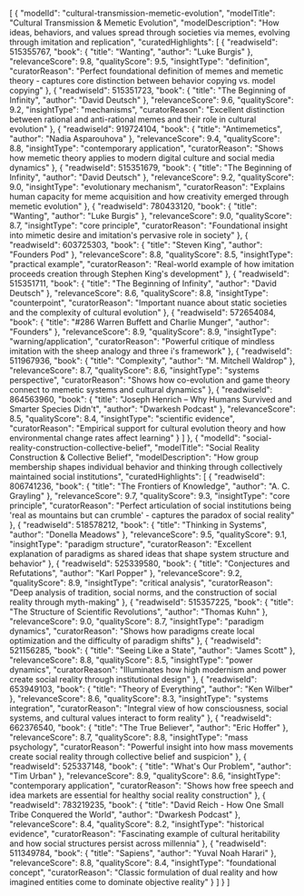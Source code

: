 [
  {
    "modelId": "cultural-transmission-memetic-evolution",
    "modelTitle": "Cultural Transmission & Memetic Evolution",
    "modelDescription": "How ideas, behaviors, and values spread through societies via memes, evolving through imitation and replication",
    "curatedHighlights": [
      {
        "readwiseId": 515355767,
        "book": {
          "title": "Wanting",
          "author": "Luke Burgis"
        },
        "relevanceScore": 9.8,
        "qualityScore": 9.5,
        "insightType": "definition",
        "curatorReason": "Perfect foundational definition of memes and memetic theory - captures core distinction between behavior copying vs. model copying"
      },
      {
        "readwiseId": 515351723,
        "book": {
          "title": "The Beginning of Infinity",
          "author": "David Deutsch"
        },
        "relevanceScore": 9.6,
        "qualityScore": 9.2,
        "insightType": "mechanisms",
        "curatorReason": "Excellent distinction between rational and anti-rational memes and their role in cultural evolution"
      },
      {
        "readwiseId": 919724104,
        "book": {
          "title": "Antimemetics",
          "author": "Nadia Asparouhova"
        },
        "relevanceScore": 9.4,
        "qualityScore": 8.8,
        "insightType": "contemporary application",
        "curatorReason": "Shows how memetic theory applies to modern digital culture and social media dynamics"
      },
      {
        "readwiseId": 515351679,
        "book": {
          "title": "The Beginning of Infinity",
          "author": "David Deutsch"
        },
        "relevanceScore": 9.2,
        "qualityScore": 9.0,
        "insightType": "evolutionary mechanism",
        "curatorReason": "Explains human capacity for meme acquisition and how creativity emerged through memetic evolution"
      },
      {
        "readwiseId": 780433120,
        "book": {
          "title": "Wanting",
          "author": "Luke Burgis"
        },
        "relevanceScore": 9.0,
        "qualityScore": 8.7,
        "insightType": "core principle",
        "curatorReason": "Foundational insight into mimetic desire and imitation's pervasive role in society"
      },
      {
        "readwiseId": 603725303,
        "book": {
          "title": "Steven King",
          "author": "Founders Pod"
        },
        "relevanceScore": 8.8,
        "qualityScore": 8.5,
        "insightType": "practical example",
        "curatorReason": "Real-world example of how imitation proceeds creation through Stephen King's development"
      },
      {
        "readwiseId": 515351711,
        "book": {
          "title": "The Beginning of Infinity",
          "author": "David Deutsch"
        },
        "relevanceScore": 8.6,
        "qualityScore": 8.8,
        "insightType": "counterpoint",
        "curatorReason": "Important nuance about static societies and the complexity of cultural evolution"
      },
      {
        "readwiseId": 572654084,
        "book": {
          "title": "#286 Warren Buffett and Charlie Munger",
          "author": "Founders"
        },
        "relevanceScore": 8.9,
        "qualityScore": 8.9,
        "insightType": "warning/application",
        "curatorReason": "Powerful critique of mindless imitation with the sheep analogy and three i's framework"
      },
      {
        "readwiseId": 511967936,
        "book": {
          "title": "Complexity",
          "author": "M. Mitchell Waldrop"
        },
        "relevanceScore": 8.7,
        "qualityScore": 8.6,
        "insightType": "systems perspective",
        "curatorReason": "Shows how co-evolution and game theory connect to memetic systems and cultural dynamics"
      },
      {
        "readwiseId": 864563960,
        "book": {
          "title": "Joseph Henrich – Why Humans Survived and Smarter Species Didn't",
          "author": "Dwarkesh Podcast"
        },
        "relevanceScore": 8.5,
        "qualityScore": 8.4,
        "insightType": "scientific evidence",
        "curatorReason": "Empirical support for cultural evolution theory and how environmental change rates affect learning"
      }
    ]
  },
  {
    "modelId": "social-reality-construction-collective-belief",
    "modelTitle": "Social Reality Construction & Collective Belief",
    "modelDescription": "How group membership shapes individual behavior and thinking through collectively maintained social institutions",
    "curatedHighlights": [
      {
        "readwiseId": 806741236,
        "book": {
          "title": "The Frontiers of Knowledge",
          "author": "A. C. Grayling"
        },
        "relevanceScore": 9.7,
        "qualityScore": 9.3,
        "insightType": "core principle",
        "curatorReason": "Perfect articulation of social institutions being 'real as mountains but can crumble' - captures the paradox of social reality"
      },
      {
        "readwiseId": 518578212,
        "book": {
          "title": "Thinking in Systems",
          "author": "Donella Meadows"
        },
        "relevanceScore": 9.5,
        "qualityScore": 9.1,
        "insightType": "paradigm structure",
        "curatorReason": "Excellent explanation of paradigms as shared ideas that shape system structure and behavior"
      },
      {
        "readwiseId": 525339580,
        "book": {
          "title": "Conjectures and Refutations",
          "author": "Karl Popper"
        },
        "relevanceScore": 9.2,
        "qualityScore": 8.9,
        "insightType": "critical analysis",
        "curatorReason": "Deep analysis of tradition, social norms, and the construction of social reality through myth-making"
      },
      {
        "readwiseId": 515357225,
        "book": {
          "title": "The Structure of Scientific Revolutions",
          "author": "Thomas Kuhn"
        },
        "relevanceScore": 9.0,
        "qualityScore": 8.7,
        "insightType": "paradigm dynamics",
        "curatorReason": "Shows how paradigms create local optimization and the difficulty of paradigm shifts"
      },
      {
        "readwiseId": 521156285,
        "book": {
          "title": "Seeing Like a State",
          "author": "James Scott"
        },
        "relevanceScore": 8.8,
        "qualityScore": 8.5,
        "insightType": "power dynamics",
        "curatorReason": "Illuminates how high modernism and power create social reality through institutional design"
      },
      {
        "readwiseId": 653949103,
        "book": {
          "title": "Theory of Everything",
          "author": "Ken Wilber"
        },
        "relevanceScore": 8.6,
        "qualityScore": 8.3,
        "insightType": "systems integration",
        "curatorReason": "Integral view of how consciousness, social systems, and cultural values interact to form reality"
      },
      {
        "readwiseId": 662376540,
        "book": {
          "title": "The True Believer",
          "author": "Eric Hoffer"
        },
        "relevanceScore": 8.7,
        "qualityScore": 8.8,
        "insightType": "mass psychology",
        "curatorReason": "Powerful insight into how mass movements create social reality through collective belief and suspicion"
      },
      {
        "readwiseId": 525337148,
        "book": {
          "title": "What's Our Problem",
          "author": "Tim Urban"
        },
        "relevanceScore": 8.9,
        "qualityScore": 8.6,
        "insightType": "contemporary application",
        "curatorReason": "Shows how free speech and idea markets are essential for healthy social reality construction"
      },
      {
        "readwiseId": 783219235,
        "book": {
          "title": "David Reich - How One Small Tribe Conquered the World",
          "author": "Dwarkesh Podcast"
        },
        "relevanceScore": 8.4,
        "qualityScore": 8.2,
        "insightType": "historical evidence",
        "curatorReason": "Fascinating example of cultural heritability and how social structures persist across millennia"
      },
      {
        "readwiseId": 511349784,
        "book": {
          "title": "Sapiens",
          "author": "Yuval Noah Harari"
        },
        "relevanceScore": 8.8,
        "qualityScore": 8.4,
        "insightType": "foundational concept",
        "curatorReason": "Classic formulation of dual reality and how imagined entities come to dominate objective reality"
      }
    ]
  }
]